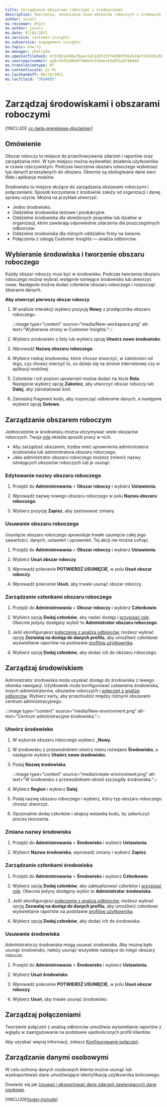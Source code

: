 ```yaml
---
title: Zarządzanie obszarami roboczymi i środowiskami
description: Tworzenie, zmienianie nazw obszarów roboczych i środowisk oraz ich usuwanie.
author: jusali
ms.reviewer: mhart
ms.author: jusali
ms.date: 07/01/2021
ms.service: customer-insights
ms.subservice: engagement-insights
ms.topic: how-to
ms.manager: shellyha
ms.openlocfilehash: bf310b1a50ba7baac5d11d5f22ff42003fbba516efd7d165c00b59adc958da2e
ms.sourcegitcommit: aa0cfbf6240a9f560e3131bdec63e051a8786dd4
ms.translationtype: HT
ms.contentlocale: pl-PL
ms.lasthandoff: 08/10/2021
ms.locfileid: "7034055"
---
```

# <a name="manage-environments-and-workspaces"></a>Zarządzaj środowiskami i obszarami roboczymi

[!INCLUDE [cc-beta-prerelease-disclaimer](includes/cc-beta-prerelease-disclaimer.md)]

## <a name="overview"></a>Omówienie

Obszar roboczy to miejsce do przechowywania zdarzeń i raportów oraz zarządzania nimi. W tym miejscu można wyświetlać działania użytkownika w czasie rzeczywistym. Podczas tworzenia obszaru roboczego wybierasz typ danych przesyłanych do obszaru. Obecnie są obsługiwane dane sieci Web i aplikacje mobilne.

Środowisko to miejsce służące do zarządzania obszarami roboczymi i połączeniami. Sposób korzystania z środowisk zależy od organizacji i danej sprawy użycia. Można na przykład utworzyć:

-   Jedno środowisko.
-   Oddzielne środowiska testowe i produkcyjne.
-   Oddzielne środowiska dla określonych zespołów lub działów w organizacji, które zawierają odpowiednie zdarzenia dla poszczególnych odbiorców.
-   Oddzielne środowiska dla różnych oddziałów firmy na świecie.
-   Połączenia z usługą Customer Insights — analiza odbiorców.

## <a name="choose-an-environment-and-create-a-workspace"></a>Wybieranie środowiska i tworzenie obszaru roboczego 

Każdy obszar roboczy musi być w środowisku. Podczas tworzenia obszaru roboczego można wybrać wstępnie istniejące środowisko lub utworzyć nowe. Następnie można dodać członków obszaru roboczego i rozpocząć zbieranie danych.

**Aby utworzyć pierwszy obszar roboczy**

1. W analizie interakcji wybierz pozycję **Nowy** z przełącznika obszaru roboczego. 

   :::image type="content" source="media/New-workspace.png" alt-text="Wybieranie strony w Customer Insights.":::

1. Wybierz środowisko z listy lub wybierz opcję **Utwórz nowe środowisko**.

1. Wprowadź **Nazwę obszaru roboczego**. 

1. Wybierz rodzaj środowiska, które chcesz stworzyć, w zależności od tego, czy chcesz mierzyć to, co dzieje się na stronie internetowej czy w aplikacji mobilnej. 

1. Członków i ich poziom uprawnień można dodać na liście **Rola**. Następnie wybierz opcję **Zakończ**, aby utworzyć obszar roboczy lub **Dalej**, aby zainstalować kod. 

1. Zainstaluj fragment kodu, aby rozpocząć odbieranie danych, a następnie wybierz opcję **Gotowe**. 

## <a name="manage-a-workspace"></a>Zarządzanie obszarem roboczym

Jednocześnie w środowisku można utrzymywać wiele obszarów roboczych. Twoja [rola](user-roles.md) określa sposób pracy w nich. 

 - Aby zarządzać obszarem, trzeba mieć uprawnienia administratora środowiska lub administratora obszaru roboczego.
 - Jako administrator obszaru roboczego możesz zmienić nazwy istniejących obszarów roboczych lub je usunąć. 

### <a name="edit-a-workspace-name"></a>Edytowanie nazwy obszaru roboczego

1. Przejdź do **Administrowania** > **Obszar roboczy** i wybierz **Ustawienia**.

1. Wprowadź nazwę nowego obszaru roboczego w polu **Nazwa obszaru roboczego**.

1. Wybierz pozycję **Zapisz**, aby zastosować zmiany.

### <a name="delete-a-workspace"></a>Usuwanie obszaru roboczego

Usunięcie obszaru roboczego spowoduje trwałe usunięcie całej jego zawartości, danych, ustawień i uprawnień. Tej akcji nie można cofnąć.

1. Przejdź do **Administrowania** > **Obszar roboczy** i wybierz **Ustawienia**.

1. Wybierz **Usuń obszar roboczy**. 

1. Wprowadź polecenie **POTWIERDŹ USUNIĘCIE**, w polu **Usuń obszar roboczy**. 

1. Wprowadź polecenie **Usuń**, aby trwale usunąć obszar roboczy.

### <a name="manage-workspace-members"></a>Zarządzanie członkami obszaru roboczego

1. Przejdź do **Administrowania** > **Obszar roboczy** i wybierz **Członkowie**.

1. Wybierz opcję **Dodaj członków**, aby nadać dostęp i [przypisać role](user-roles.md). Obecnie jedyny dostępny wybór to **Administrator obszaru roboczego**.

1. Jeśli skonfigurujesz [połączenie z analizą odbiorców](configure-connections.md), możesz wybrać opcję **Zezwalaj na dostęp do danych profilu**, aby umożliwić członkowi wyświetlanie raportów na podstawie [profilów użytkownika](profile-reports.md).

1. Wybierz opcję **Dodaj członków**, aby dodać ich do obszaru roboczego.

## <a name="manage-an-environment"></a>Zarządzaj środowiskiem

Administrator środowiska może uzyskać dostęp do środowiska z lewego okienka nawigacji. Użytkownik może konfigurować ustawienia środowiska, innych administratorów, obszarów roboczych i [połączeń z analizą odbiorców](configure-connections.md). Wybierz karty, aby przechodzić między różnymi obszarami centrum administracyjnego.

:::image type="content" source="media/New-environment.png" alt-text="Centrum administracyjne środowiska.":::

### <a name="create-an-environment"></a>Utwórz środowisko

1. W wyborze obszaru roboczego wybierz **_Nowy**.

1. W środowisku z przewodnikiem otwórz menu rozwijane **Środowisko**, a następnie wybierz **Utwórz nowe środowisko**. 

1. Podaj **Nazwę środowiska**.

   :::image type="content" source="media/create-environment.png" alt-text="W środowisku z przewodnikiem określ szczegóły środowiska.":::

1. Wybierz **Region** i wybierz **Dalej**. 

1. Podaj nazwę obszaru roboczego i wybierz, który typ obszaru roboczego chcesz utworzyć. 

1.  Opcjonalnie dodaj członków i skopiuj wstawkę kodu, by zakończyć proces tworzenia.

### <a name="rename-an-environment"></a>Zmiana nazwy środowiska

1. Przejdź do **Administrowania** > **Środowisko** i wybierz **Ustawienia**.

1. Wybierz **Nazwa środowiska**, wprowadź zmiany i wybierz **Zapisz**.

### <a name="manage-environment-members"></a>Zarządzanie członkami środowiska

1. Przejdź do **Administrowania** > **Środowisko** i wybierz **Członkowie**.

1. Wybierz opcję **Dodaj członków**, aby zaktualizować członków i [przypisać role](user-roles.md). Obecnie jedyny dostępny wybór to **Administrator środowiska**.

1. Jeśli skonfigurujesz [połączenie z analizą odbiorców](configure-connections.md), możesz wybrać opcję **Zezwalaj na dostęp do danych profilu**, aby umożliwić członkowi wyświetlanie raportów na podstawie [profilów użytkownika](profile-reports.md).

1. Wybierz opcję **Dodaj członków**, aby dodać ich do środowiska.

### <a name="delete-an-environment"></a>Usuwanie środowiska

Administratorzy środowiska mogą usuwać środowiska. Aby można było usunąć środowisko, należy usunąć wszystkie należące do niego obszary robocze.

1. Przejdź do **Administrowania** > **Środowisko** i wybierz **Ustawienia**.

1. Wybierz **Usuń środowisko**. 

1. Wprowadź polecenie **POTWIERDŹ USUNIĘCIE**, w polu **Usuń obszar roboczy**. 

1. Wybierz **Usuń**, aby trwale usunąć środowisko.

## <a name="manage-connections"></a>Zarządzaj połączeniami

Tworzenie połączeń z analizą odbiorców umożliwia wyświetlanie raportów z wglądu w zaangażowanie na podstawie ujednoliconych profili klientów. 

Aby uzyskać więcej informacji, zobacz [Konfigurowanie połączeń](configure-connections.md).

## <a name="manage-personal-data"></a>Zarządzanie danymi osobowymi

W celu ochrony danych osobowych klienta można usunąć lub wyeksportować dane umożliwiające identyfikację użytkownika końcowego.

Dowiedz się jak [Usuwać i eksportować dane zdarzeń zawierających dane osobowe](delete-export-personal-data.md).


[!INCLUDE[footer-include](../includes/footer-banner.md)]
